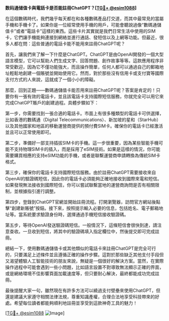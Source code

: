 **数码通储值卡與電話卡是否能註冊ChatGPT？[[TG💪+ @esim1088](https://t.me/s/esim1088)]**

在這個數碼時代，我們幾乎每天都在和各種數碼產品打交道，而其中最常見的當屬手機和手機卡了。如果你是一位經常使用手機的用戶，可能會聽說過像“數碼通儲值卡”或者“電話卡”這樣的東西。這些卡片其實就是我們日常生活中使用的SIM卡，它們讓手機能夠連接到網絡並進行通話、發短信以及上網等功能。但最近，很多人都在問：這些普通的電話卡能不能用來註冊ChatGPT呢？

首先，讓我們來了解一下什麼是ChatGPT。ChatGPT是由OpenAI開發的一個大型語言模型，它可以幫助人們生成文字、回答問題、創作故事等等。這款應用程序非常受歡迎，因為它不僅功能強大，而且操作簡單，任何人都可以通過自己的郵箱地址輕鬆地創建一個賬號並開始使用它。然而，對於那些沒有信用卡或支付寶等國際支付方式的人來說，這就成了一個小小的障礙。

那麼，回到正題——數碼通儲值卡能否用來註冊ChatGPT呢？答案是肯定的！只要你有一張有效的電話卡，並且該電話卡支持國際短信服務，你就完全可以用它來完成ChatGPT賬戶的創建過程。具體步驟如下：

第一步，你需要找到一張合適的電話卡。市面上有很多種類型的電話卡可供選擇，比如香港的數碼通（Digital Telecommunications）、新加坡的星和（StarHub）以及其他國家和地區的移動運營商提供的預付費SIM卡。確保你的電話卡已經激活並且可以正常使用即可。

第二步，準備好一部支持插拔SIM卡的手機。這一步很重要，因為某些智能手機可能不支持物理SIM卡的插入，而是採用了eSIM技術。如果是這樣的情況，你可能需要購買相應的支持eSIM功能的手機，或者是聯繫運營商申請轉換為傳統SIM卡格式。

第三步，確保你的電話卡支持國際短信服務。由於註冊ChatGPT需要接收來自OpenAI的驗證碼短信，因此你的電話卡必須能夠正確地接收到國際來電和短信。如果發現無法接收到國際短信，你可以嘗試聯繫當地的運營商詢問是否有相關限制，並根據指引進行調整。

第四步，登錄到ChatGPT官網並開始註冊流程。打開瀏覽器，訪問官方網站後點擊“創建新賬號”按鈕。接下來，按照提示輸入必要的信息，包括姓名、電子郵箱地址等。當系統要求驗證身份時，選擇通過手機短信接收驗證碼。

第五步，等待OpenAI發送驗證碼短信。一般情況下，這條短信會很快到達，請注意查收。一旦收到短信，將其中的驗證碼填入指定欄位中，然後提交即可完成註冊。

總結一下，使用數碼通儲值卡或其他類似的電話卡來註冊ChatGPT是完全可行的，只要滿足上述條件並且遵循正確的操作步驟。這對於那些缺乏其他支付手段但又渴望體驗人工智能技術的朋友來說，無疑是一個很好的解決方案。當然，在實際操作過程中可能會遇到一些小問題，比如語言設置不對導致無法顯示正確的界面，或是網絡環境不佳影響頁面加載速度等，但只要耐心解決，最終都能成功完成註冊。

最後提醒大家一句，雖然現在有許多方法可以繞過支付壁壘來使用ChatGPT，但還是建議大家遵守相關法律法規，尊重知識產權，合理合法地享受科技帶來的好處。希望每位讀者都能夠順利地註冊並享受到這款神奇工具的魅力！

[[TG💪+ @esim1088](https://t.me/s/esim1088) ![Image](https://i.postimg.cc/4NQfJmqS/Snipaste-2025-05-13-00-14-12.png)]